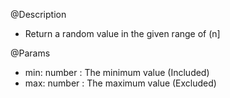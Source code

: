 @Description
- Return a random value in the given range of (n]
	
@Params
- min: number<required> : The minimum value (Included)
- max: number<required> : The maximum value (Excluded)